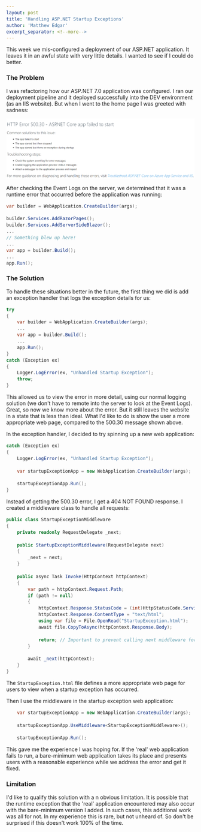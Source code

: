 ```yaml
---
layout: post
title: 'Handling ASP.NET Startup Exceptions'
author: 'Matthew Edgar'
excerpt_separator: <!--more-->
---
```


This week we mis-configured a deployment of our ASP.NET application. It leaves it in an awful state with very little details. I wanted to see if I could do better.

<!--more-->

### The Problem

I was refactoring how our ASP.NET 7.0 application was configured. I ran our deployment pipeline and it deployed successfully into the DEV environment (as an IIS website). But when I went to the home page I was greeted with sadness:

![Startup Exception](/assets/img/startup-error.png)

After checking the Event Logs on the server, we determined that it was a runtime error that occurred before the application was running:

```csharp
var builder = WebApplication.CreateBuilder(args);

builder.Services.AddRazorPages();
builder.Services.AddServerSideBlazor();
...
// Something blew up here!
...
var app = builder.Build();
...
app.Run();
```

### The Solution

To handle these situations better in the future, the first thing we did is add an exception handler that logs the exception details for us:

```csharp
try
{
    var builder = WebApplication.CreateBuilder(args);
    ...
    var app = builder.Build();
    ...
    app.Run();
} 
catch (Exception ex)
{
    Logger.LogError(ex, "Unhandled Startup Exception");
    throw;
}
```
This allowed us to view the error in more detail, using our normal logging solution (we don't have to remote into the server to look at the Event Logs). Great, so now we know more about the error. But it still leaves the website in a state that is less than ideal. What I'd like to do is show the user a more appropriate web page, compared to the 500.30 message shown above.

In the exception handler, I decided to try spinning up a new web application:

```csharp
catch (Exception ex)
{
    Logger.LogError(ex, "Unhandled Startup Exception");
    
    var startupExceptionApp = new WebApplication.CreateBuilder(args);
    
    startupExceptionApp.Run();
}
```

Instead of getting the 500.30 error, I get a 404 NOT FOUND response. I created a middleware class to handle all requests:

```csharp
public class StartupExceptionMiddleware
{
    private readonly RequestDelegate _next;

    public StartupExceptionMiddleware(RequestDelegate next)
    {
        _next = next;
    }

    public async Task Invoke(HttpContext httpContext)
    {
        var path = httpContext.Request.Path;
        if (path != null)
        {
            httpContext.Response.StatusCode = (int)HttpStatusCode.ServiceUnavailable;
            httpContext.Response.ContentType = "text/html";
            using var file = File.OpenRead("StartupException.html");
            await file.CopyToAsync(httpContext.Response.Body);

            return; // Important to prevent calling next middleware for these paths
        }

        await _next(httpContext);
    }
}
```

The `StartupException.html` file defines a more appropriate web page for users to view when a startup exception has occurred.

Then I use the middleware in the startup exception web application:

```csharp
    var startupExceptionApp = new WebApplication.CreateBuilder(args);

    startupExceptionApp.UseMiddleware<StartupExceptionMiddleware>();
    
    startupExceptionApp.Run();
```

This gave me the experience I was hoping for. If the 'real' web application fails to run, a bare-minimum web application takes its place and  presents users with a reasonable experience while we address the error and get it fixed. 

### Limitation

I'd like to qualify this solution with a n obvious limitation. It is possible that the runtime exception that the 'real' application encountered may also occur with the bare-minimum version I added. In such cases, this additional work was all for not. In my experience this is rare, but not unheard of. So don't be surprised if this doesn't work 100% of the time. 
